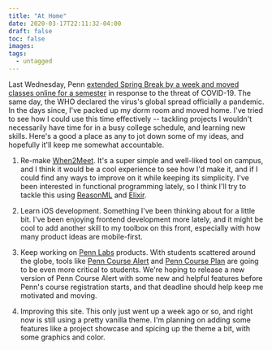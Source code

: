 ```yaml
---
title: "At Home"
date: 2020-03-17T22:11:32-04:00
draft: false 
toc: false
images:
tags:
  - untagged
---
```


Last Wednesday, Penn [extended Spring Break by a week and moved classes 
online for a semester][1] in response to the threat of COVID-19. 
The same day, the WHO declared the virus's global spread officially a 
pandemic. In the days since, I've packed up my dorm room and moved home.
I've tried
to see how I could use this time effectively -- tackling projects I wouldn't
necessarily have time for in a busy college schedule, and learning new
skills. Here's a good a place as any to jot down some of my ideas, and
hopefully it'll keep me somewhat accountable.

1. Re-make [When2Meet](when2meet.com). It's a super simple and well-liked
tool on campus, and I think it would be a cool experience to see how I'd
make it, and if I could find any ways to improve on it while keeping its
simplicity. I've been interested in functional programming lately, so I
think I'll try to tackle this using [ReasonML][2] and [Elixir][3].

2. Learn iOS development. Something I've been thinking about for a little
bit. I've been enjoying frontend development more lately, and it might
be cool to add another skill to my toolbox on this front, especially
with how many product ideas are mobile-first.

3. Keep working on [Penn Labs](pennlabs.org) products. With students
scattered around the globe, tools like [Penn Course 
Alert](penncoursealert.com) and [Penn Course Plan](penncourseplan.com) are
going to be even more critical to students. We're hoping to release a new
version of Penn Course Alert with some new and helpful features before
Penn's course registration starts, and that deadline should help keep me
motivated and moving.

4. Improving this site. This only just went up a week ago or so, and right
now is still using a pretty vanilla theme. I'm planning on adding some
features like a project showcase and spicing up the theme a bit, with some
graphics and color.


[1]: https://www.thedp.com/article/2020/03/penn-coronavirus-online-classes-spring-semester
[2]: https://reasonml.github.io/
[3]: https://elixir-lang.org/
